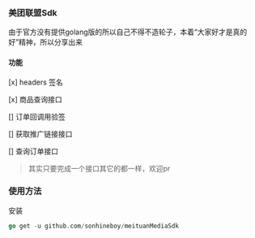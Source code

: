 ### 美团联盟Sdk
由于官方没有提供golang版的所以自己不得不造轮子，本着“大家好才是真的好”精神，所以分享出来
#### 功能

[x] headers 签名

[x] 商品查询接口

[] 订单回调用验签

[] 获取推广链接接口

[] 查询订单接口
> 其实只要完成一个接口其它的都一样，欢迎pr
### 使用方法

安装
```go
go get -u github.com/sonhineboy/meituanMediaSdk
```